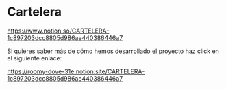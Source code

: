 # Cartelera
https://www.notion.so/CARTELERA-1c897203dcc8805d986ae440386446a7

Si quieres saber más de cómo hemos desarrollado el proyecto haz click en el siguiente enlace:

https://roomy-dove-31e.notion.site/CARTELERA-1c897203dcc8805d986ae440386446a7